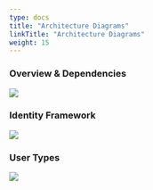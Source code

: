 ```yaml
---
type: docs
title: "Architecture Diagrams"
linkTitle: "Architecture Diagrams"
weight: 15
---
```


### Overview & Dependencies

![](/azure-saas/diagrams/overview.drawio.png)

### Identity Framework

![](/azure-saas/diagrams/identity-diagram.drawio.png)

### User Types
![](/azure-saas/diagrams/user-types.drawio.png)